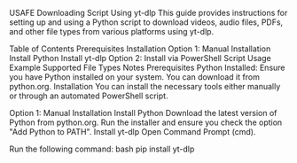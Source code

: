 USAFE Downloading Script Using yt-dlp
This guide provides instructions for setting up and using a Python script to download videos, audio files, PDFs, and other file types from various platforms using yt-dlp.

Table of Contents
Prerequisites
Installation
Option 1: Manual Installation
Install Python
Install yt-dlp
Option 2: Install via PowerShell
Script Usage
Example
Supported File Types
Notes
Prerequisites
Python Installed: Ensure you have Python installed on your system. You can download it from python.org.
Installation
You can install the necessary tools either manually or through an automated PowerShell script.

Option 1: Manual Installation
Install Python
Download the latest version of Python from python.org.
Run the installer and ensure you check the option "Add Python to PATH".
Install yt-dlp
Open Command Prompt (cmd).

Run the following command:
bash
pip install yt-dlp
